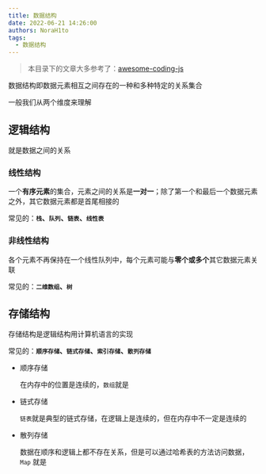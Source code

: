 ```yaml
---
title: 数据结构
date: 2022-06-21 14:26:00
authors: NoraH1to
tags:
  - 数据结构
---
```


> 本目录下的文章大多参考了：[awesome-coding-js](https://www.conardli.top/)

数据结构即数据元素相互之间存在的一种和多种特定的关系集合

一般我们从两个维度来理解

## 逻辑结构

就是数据之间的关系

### 线性结构

一个**有序元素**的集合，元素之间的关系是**一对一**；除了第一个和最后一个数据元素之外，其它数据元素都是首尾相接的

常见的：**`栈`、`队列`、`链表`、`线性表`**

### 非线性结构

各个元素不再保持在一个线性队列中，每个元素可能与**零个或多个**其它数据元素关联

常见的：**`二维数组`、`树`**

## 存储结构

存储结构是逻辑结构用计算机语言的实现

常见的：**`顺序存储`、`链式存储`、`索引存储`、`散列存储`**

- 顺序存储

  在内存中的位置是连续的，`数组`就是

- 链式存储

  `链表`就是典型的链式存储，在逻辑上是连续的，但在内存中不一定是连续的

- 散列存储

  数据在顺序和逻辑上都不存在关系，但是可以通过哈希表的方法访问数据， `Map` 就是
